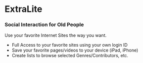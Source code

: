# ExtraLite
### Social Interaction for Old People

Use your favorite Internet Sites the way you want.

- Full Access to your favorite sites using your own login ID
- Save your favorite pages/videos to your device (iPad, iPhone)
- Create lists to browse selected Genres/Contributors, etc.

